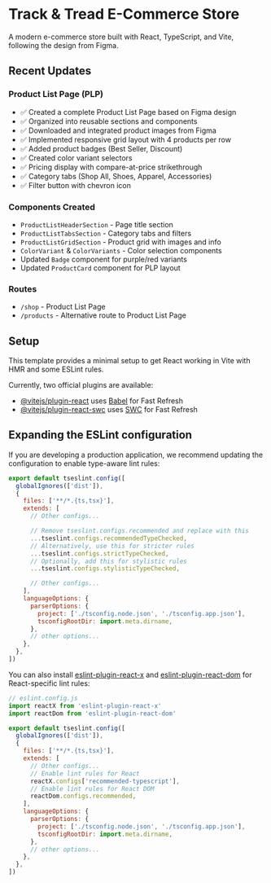 # Track & Tread E-Commerce Store

A modern e-commerce store built with React, TypeScript, and Vite, following the design from Figma.

## Recent Updates

### Product List Page (PLP)
- ✅ Created a complete Product List Page based on Figma design
- ✅ Organized into reusable sections and components
- ✅ Downloaded and integrated product images from Figma
- ✅ Implemented responsive grid layout with 4 products per row
- ✅ Added product badges (Best Seller, Discount)
- ✅ Created color variant selectors
- ✅ Pricing display with compare-at-price strikethrough
- ✅ Category tabs (Shop All, Shoes, Apparel, Accessories)
- ✅ Filter button with chevron icon

### Components Created
- `ProductListHeaderSection` - Page title section
- `ProductListTabsSection` - Category tabs and filters
- `ProductListGridSection` - Product grid with images and info
- `ColorVariant` & `ColorVariants` - Color selection components
- Updated `Badge` component for purple/red variants
- Updated `ProductCard` component for PLP layout

### Routes
- `/shop` - Product List Page
- `/products` - Alternative route to Product List Page

## Setup

This template provides a minimal setup to get React working in Vite with HMR and some ESLint rules.

Currently, two official plugins are available:

- [@vitejs/plugin-react](https://github.com/vitejs/vite-plugin-react/blob/main/packages/plugin-react) uses [Babel](https://babeljs.io/) for Fast Refresh
- [@vitejs/plugin-react-swc](https://github.com/vitejs/vite-plugin-react/blob/main/packages/plugin-react-swc) uses [SWC](https://swc.rs/) for Fast Refresh

## Expanding the ESLint configuration

If you are developing a production application, we recommend updating the configuration to enable type-aware lint rules:

```js
export default tseslint.config([
  globalIgnores(['dist']),
  {
    files: ['**/*.{ts,tsx}'],
    extends: [
      // Other configs...

      // Remove tseslint.configs.recommended and replace with this
      ...tseslint.configs.recommendedTypeChecked,
      // Alternatively, use this for stricter rules
      ...tseslint.configs.strictTypeChecked,
      // Optionally, add this for stylistic rules
      ...tseslint.configs.stylisticTypeChecked,

      // Other configs...
    ],
    languageOptions: {
      parserOptions: {
        project: ['./tsconfig.node.json', './tsconfig.app.json'],
        tsconfigRootDir: import.meta.dirname,
      },
      // other options...
    },
  },
])
```

You can also install [eslint-plugin-react-x](https://github.com/Rel1cx/eslint-react/tree/main/packages/plugins/eslint-plugin-react-x) and [eslint-plugin-react-dom](https://github.com/Rel1cx/eslint-react/tree/main/packages/plugins/eslint-plugin-react-dom) for React-specific lint rules:

```js
// eslint.config.js
import reactX from 'eslint-plugin-react-x'
import reactDom from 'eslint-plugin-react-dom'

export default tseslint.config([
  globalIgnores(['dist']),
  {
    files: ['**/*.{ts,tsx}'],
    extends: [
      // Other configs...
      // Enable lint rules for React
      reactX.configs['recommended-typescript'],
      // Enable lint rules for React DOM
      reactDom.configs.recommended,
    ],
    languageOptions: {
      parserOptions: {
        project: ['./tsconfig.node.json', './tsconfig.app.json'],
        tsconfigRootDir: import.meta.dirname,
      },
      // other options...
    },
  },
])
```
